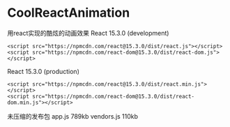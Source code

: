 # CoolReactAnimation
用react实现的酷炫的动画效果
React 15.3.0 (development)
```
<script src="https://npmcdn.com/react@15.3.0/dist/react.js"></script>
<script src="https://npmcdn.com/react-dom@15.3.0/dist/react-dom.js"></script>
```

React 15.3.0 (production)
```
<script src="https://npmcdn.com/react@15.3.0/dist/react.min.js"></script>
<script src="https://npmcdn.com/react-dom@15.3.0/dist/react-dom.min.js"></script>
```

未压缩的发布包
app.js 789kb
vendors.js 110kb
